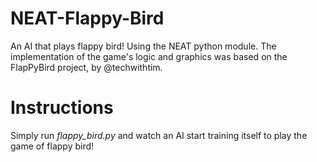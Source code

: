# NEAT-Flappy-Bird
An AI that plays flappy bird! Using the NEAT python module.
The implementation of the game's logic and graphics was based on the FlapPyBird project, by @techwithtim.

# Instructions
Simply run *flappy_bird.py* and watch an AI start training itself to play the game of flappy bird!


